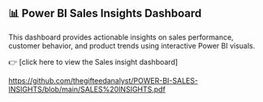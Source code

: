 
## 📊 Power BI Sales Insights Dashboard

This dashboard provides actionable insights on sales performance, customer behavior, and product trends using interactive Power BI visuals.

👉 [click here to view the Sales insight dashboard] 

https://github.com/thegifteedanalyst/POWER-BI-SALES-INSIGHTS/blob/main/SALES%20INSIGHTS.pdf
